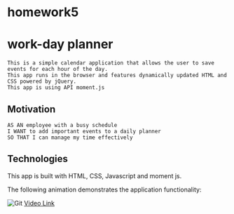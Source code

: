 # homework5


# work-day planner
    This is a simple calendar application that allows the user to save events for each hour of the day.
    This app runs in the browser and features dynamically updated HTML and CSS powered by jQuery.
    This app is using API moment.js

## Motivation
```
AS AN employee with a busy schedule
I WANT to add important events to a daily planner
SO THAT I can manage my time effectively
```

## Technologies 
This app is built with HTML, CSS, Javascript and moment js.


The following animation demonstrates the application functionality:


![Git](https://github.com/tarazin/Day-Planner/blob/master/Assets/Work%20Day%20Planner.gif) 
[Video Link](https://drive.google.com/file/d/1tclyy96_KXDtNPbijj6ksmdReqlZQdoQ/view?usp=sharing)



